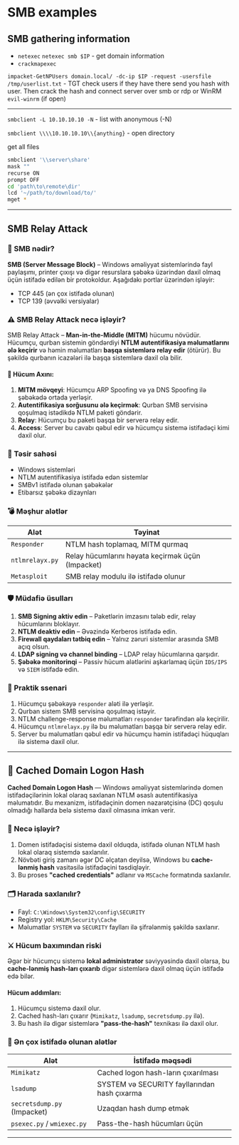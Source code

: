 # SMB examples


## SMB gathering information

- `netexec` 
`netexec smb $IP` - get domain information
- `crackmapexec`

`impacket-GetNPUsers domain.local/ -dc-ip $IP -request -usersfile /tmp/userlist.txt` - TGT check users if they have there send you hash with user. Then crack the hash and connect server over smb or rdp or WinRM `evil-winrm` (if open)

---
`smbclient -L 10.10.10.10 -N` - list with anonymous (-N)

`smbclient \\\\10.10.10.10\\{anything}` - open directory



get all files
```bash
smbclient '\\server\share'
mask ""
recurse ON
prompt OFF
cd 'path\to\remote\dir'
lcd '~/path/to/download/to/'
mget *
```

---

## SMB Relay Attack

### 📌 SMB nədir?

**SMB (Server Message Block)** – Windows əməliyyat sistemlərində fayl paylaşımı, printer çıxışı və digər resurslara şəbəkə üzərindən daxil olmaq üçün istifadə edilən bir protokoldur. Aşağıdakı portlar üzərindən işləyir:

- TCP 445 (ən çox istifadə olunan)
- TCP 139 (əvvəlki versiyalar)


### ⚠️ SMB Relay Attack necə işləyir?

SMB Relay Attack – **Man-in-the-Middle (MITM)** hücumu növüdür. Hücumçu, qurban sistemin göndərdiyi **NTLM autentifikasiya məlumatlarını ələ keçirir** və həmin məlumatları **başqa sistemlərə relay edir** (ötürür). Bu şəkildə qurbanın icazələri ilə başqa sistemlərə daxil ola bilir.

#### 🧱 Hücum Axını:

1. **MITM mövqeyi**: Hücumçu ARP Spoofing və ya DNS Spoofing ilə şəbəkədə ortada yerləşir.
2. **Autentifikasiya sorğusunu ələ keçirmək**: Qurban SMB servisinə qoşulmaq istədikdə NTLM paketi göndərir.
3. **Relay**: Hücumçu bu paketi başqa bir serverə relay edir.
4. **Access**: Server bu cavabı qəbul edir və hücumçu sistemə istifadəçi kimi daxil olur.


### 🎯 Təsir sahəsi

- Windows sistemləri
- NTLM autentifikasiya istifadə edən sistemlər
- SMBv1 istifadə olunan şəbəkələr
- Etibarsız şəbəkə dizaynları


### 💣 Məşhur alətlər

| Alət | Təyinat |
|------|---------|
| `Responder` | NTLM hash toplamaq, MITM qurmaq |
| `ntlmrelayx.py` | Relay hücumlarını həyata keçirmək üçün (Impacket) |
| `Metasploit` | SMB relay modulu ilə istifadə olunur |


### 🛡️ Müdafiə üsulları

1. **SMB Signing aktiv edin** – Paketlərin imzasını tələb edir, relay hücumlarını bloklayır.
2. **NTLM deaktiv edin** – Əvəzində Kerberos istifadə edin.
3. **Firewall qaydaları tətbiq edin** – Yalnız zəruri sistemlər arasında SMB açıq olsun.
4. **LDAP signing və channel binding** – LDAP relay hücumlarına qarşıdır.
5. **Şəbəkə monitorinqi** – Passiv hücum alətlərini aşkarlamaq üçün `IDS/IPS` və `SIEM` istifadə edin.


### 🧪 Praktik ssenari

1. Hücumçu şəbəkəyə `responder` aləti ilə yerləşir.
2. Qurban sistem SMB servisinə qoşulmaq istəyir.
3. NTLM challenge-response məlumatları `responder` tərəfindən ələ keçirilir.
4. Hücumçu `ntlmrelayx.py` ilə bu məlumatları başqa bir serverə relay edir.
5. Server bu məlumatları qəbul edir və hücumçu həmin istifadəçi hüquqları ilə sistemə daxil olur.

---

## 🔐 Cached Domain Logon Hash

**Cached Domain Logon Hash** — Windows əməliyyat sistemlərində domen istifadəçilərinin lokal olaraq saxlanan NTLM əsaslı autentifikasiya məlumatıdır. Bu mexanizm, istifadəçinin domen nəzarətçisinə (DC) qoşulu olmadığı hallarda belə sistemə daxil olmasına imkan verir.


### 🧠 Necə işləyir?

1. Domen istifadəçisi sistemə daxil olduqda, istifadə olunan NTLM hash lokal olaraq sistemdə saxlanılır.
2. Növbəti giriş zamanı əgər DC əlçatan deyilsə, Windows bu **cache-lənmiş hash** vasitəsilə istifadəçini təsdiqləyir.
3. Bu proses **"cached credentials"** adlanır və `MSCache` formatında saxlanılır.


### 🗂️ Harada saxlanılır?

- Fayl: `C:\Windows\System32\config\SECURITY`
- Registry yol: `HKLM\Security\Cache`
- Məlumatlar `SYSTEM` və `SECURITY` faylları ilə şifrələnmiş şəkildə saxlanır.


### ⚔️ Hücum baxımından riski

Əgər bir hücumçu sistemə **lokal administrator** səviyyəsində daxil olarsa, bu **cache-lənmiş hash-ları çıxarıb** digər sistemlərə daxil olmaq üçün istifadə edə bilər.

#### Hücum addımları:

1. Hücumçu sistemə daxil olur.
2. Cached hash-ları çıxarır (`Mimikatz`, `lsadump`, `secretsdump.py` ilə).
3. Bu hash ilə digər sistemlərə **"pass-the-hash"** texnikası ilə daxil olur.


### 🔧 Ən çox istifadə olunan alətlər

| Alət         | İstifadə məqsədi |
|--------------|------------------|
| `Mimikatz`   | Cached logon hash-ların çıxarılması |
| `lsadump`    | SYSTEM və SECURITY fayllarından hash çıxarma |
| `secretsdump.py` (Impacket) | Uzaqdan hash dump etmək |
| `psexec.py` / `wmiexec.py` | Pass-the-hash hücumları üçün |

---


